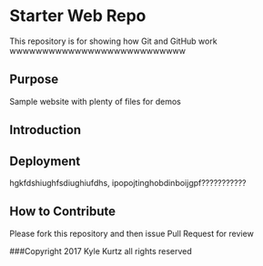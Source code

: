 # Starter Web Repo

This repository is for showing how Git and GitHub work
wwwwwwwwwwwwwwwwwwwwwwwwwww

## Purpose

Sample website with plenty of files for demos

## Introduction

## Deployment

hgkfdshiughfsdiughiufdhs, ipopojtinghobdinboijgpf???????????

## How to Contribute

Please fork this repository and then issue Pull Request for review

###Copyright
2017 Kyle Kurtz all rights reserved